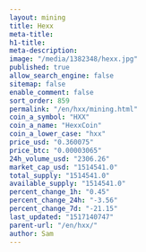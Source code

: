 ```yaml
---
layout: mining
title: Hexx
meta-title: 
h1-title: 
meta-description: 
image: "/media/1382348/hexx.jpg"
published: true
allow_search_engine: false
sitemap: false
enable_comment: false
sort_order: 859
permalink: "/en/hxx/mining.html"
coin_a_symbol: "HXX"
coin_a_name: "HexxCoin"
coin_a_lower_case: "hxx"
price_usd: "0.360075"
price_btc: "0.00003065"
24h_volume_usd: "2306.26"
market_cap_usd: "1514541.0"
total_supply: "1514541.0"
available_supply: "1514541.0"
percent_change_1h: "0.45"
percent_change_24h: "-3.56"
percent_change_7d: "-21.15"
last_updated: "1517140747"
parent-url: "/en/hxx/"
author: Sam
---
```


